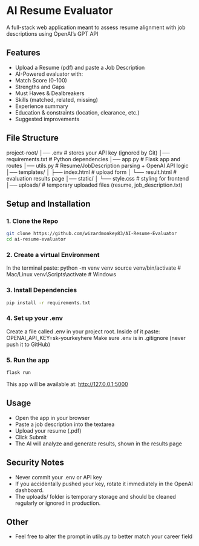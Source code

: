 # AI Resume Evaluator
A full-stack web application meant to assess resume alignment with job descriptions using OpenAI’s GPT API

## Features
- Upload a Resume (pdf) and paste a Job Description
- AI-Powered evaluator with:
- Match Score (0-100)
- Strengths and Gaps
- Must Haves & Dealbreakers
- Skills (matched, related, missing)
- Experience summary
- Education & constraints (location, clearance, etc.)
- Suggested improvements

## File Structure
project-root/
│── .env # stores your API key (ignored by Git)
│── requirements.txt # Python dependencies
│── app.py # Flask app and routes
│── utils.py # Resume/JobDescription parsing + OpenAI API logic
│── templates/
│ ├── index.html # upload form
│ └── result.html # evaluation results page
│── static/
│ └── style.css # styling for frontend
│── uploads/ # temporary uploaded files (resume, job_description.txt)

## Setup and Installation

### 1. Clone the Repo
```bash 
git clone https://github.com/wizardmonkey83/AI-Resume-Evaluator
cd ai-resume-evaluator
```

### 2. Create a virtual Environment
In the terminal paste:
python -m venv venv
source venv/bin/activate    # Mac/Linux
venv\Scripts\activate       # Windows


### 3. Install Dependencies
```bash
pip install -r requirements.txt
```

### 4. Set up your .env
Create a file called .env in your project root. Inside of it paste: 
OPENAI_API_KEY=sk-yourkeyhere
Make sure .env is in .gitignore (never push it to GitHub)

### 5. Run the app
```bash
flask run
```
This app will be available at: http://127.0.0.1:5000

## Usage
- Open the app in your browser
- Paste a job description into the textarea
- Upload your resume (.pdf)
- Click Submit
- The AI will analyze and generate results, shown in the results page

## Security Notes
- Never commit your .env or API key
- If you accidentally pushed your key, rotate it immediately in the OpenAI dashboard.
- The uploads/ folder is temporary storage and should be cleaned regularly or ignored in production.

## Other
- Feel free to alter the prompt in utils.py to better match your career field